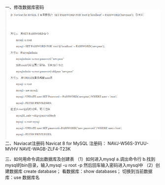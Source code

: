 一、修改数据库密码
![](_v_images/_1531799715_22285.png)
二、Naviacat注册码
Navicat 8 for MySQL 注册码：
NAVJ-W56S-3YUU-MVHV
NAVE-WAGB-ZLF4-T23K

三、如何用命令调出数据库及创建表
（1）如何进入mysql
a.调出命令行
b.找到mysql的bin目录，输入mysql -u root -p 然后回车输入密码进入mysql中
（2）创建数据库
create database；
看数据库：show databases；
切换到当前数据库：use 数据库名

